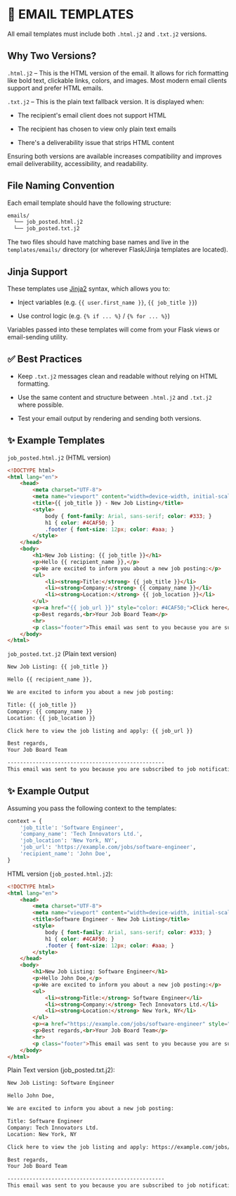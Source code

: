 # 📧 EMAIL TEMPLATES

All email templates must include both `.html.j2` and `.txt.j2` versions.

## Why Two Versions?

`.html.j2` – This is the HTML version of the email. It allows for rich formatting like bold text, clickable links, colors, and images. Most modern email clients support and prefer HTML emails.

`.txt.j2` – This is the plain text fallback version. It is displayed when:

* The recipient's email client does not support HTML

* The recipient has chosen to view only plain text emails

* There's a deliverability issue that strips HTML content

Ensuring both versions are available increases compatibility and improves email deliverability, accessibility, and readability.

## File Naming Convention

Each email template should have the following structure:

```txt
emails/
  └── job_posted.html.j2
  └── job_posted.txt.j2
```

The two files should have matching base names and live in the `templates/emails/` directory (or wherever Flask/Jinja templates are located).

## Jinja Support

These templates use [Jinja2](https://jinja.palletsprojects.com/en/stable/) syntax, which allows you to:

* Inject variables (e.g. `{{ user.first_name }}`, `{{ job_title }}`)

* Use control logic (e.g. `{% if ... %}` / `{% for ... %}`)

Variables passed into these templates will come from your Flask views or email-sending utility.

## ✅ Best Practices

* Keep `.txt.j2` messages clean and readable without relying on HTML formatting.

* Use the same content and structure between `.html.j2` and `.txt.j2` where possible.

* Test your email output by rendering and sending both versions.

## ✨ Example Templates

`job_posted.html.j2` (HTML version)

```html
<!DOCTYPE html>
<html lang="en">
    <head>
        <meta charset="UTF-8">
        <meta name="viewport" content="width=device-width, initial-scale=1.0">
        <title>{{ job_title }} - New Job Listing</title>
        <style>
            body { font-family: Arial, sans-serif; color: #333; }
            h1 { color: #4CAF50; }
            .footer { font-size: 12px; color: #aaa; }
        </style>
    </head>
    <body>
        <h1>New Job Listing: {{ job_title }}</h1>
        <p>Hello {{ recipient_name }},</p>
        <p>We are excited to inform you about a new job posting:</p>
        <ul>
            <li><strong>Title:</strong> {{ job_title }}</li>
            <li><strong>Company:</strong> {{ company_name }}</li>
            <li><strong>Location:</strong> {{ job_location }}</li>
        </ul>
        <p><a href="{{ job_url }}" style="color: #4CAF50;">Click here</a> to view the job listing and apply.</p>
        <p>Best regards,<br>Your Job Board Team</p>
        <hr>
        <p class="footer">This email was sent to you because you are subscribed to job notifications.</p>
    </body>
</html>
```

`job_posted.txt.j2` (Plain text version)

```txt
New Job Listing: {{ job_title }}

Hello {{ recipient_name }},

We are excited to inform you about a new job posting:

Title: {{ job_title }}
Company: {{ company_name }}
Location: {{ job_location }}

Click here to view the job listing and apply: {{ job_url }}

Best regards,
Your Job Board Team

--------------------------------------------------
This email was sent to you because you are subscribed to job notifications.
```

## ✨ Example Output

Assuming you pass the following context to the templates:

```python
context = {
    'job_title': 'Software Engineer',
    'company_name': 'Tech Innovators Ltd.',
    'job_location': 'New York, NY',
    'job_url': 'https://example.com/jobs/software-engineer',
    'recipient_name': 'John Doe',
}
```

HTML version (`job_posted.html.j2`):

```html
<!DOCTYPE html>
<html lang="en">
    <head>
        <meta charset="UTF-8">
        <meta name="viewport" content="width=device-width, initial-scale=1.0">
        <title>Software Engineer - New Job Listing</title>
        <style>
            body { font-family: Arial, sans-serif; color: #333; }
            h1 { color: #4CAF50; }
            .footer { font-size: 12px; color: #aaa; }
        </style>
    </head>
    <body>
        <h1>New Job Listing: Software Engineer</h1>
        <p>Hello John Doe,</p>
        <p>We are excited to inform you about a new job posting:</p>
        <ul>
            <li><strong>Title:</strong> Software Engineer</li>
            <li><strong>Company:</strong> Tech Innovators Ltd.</li>
            <li><strong>Location:</strong> New York, NY</li>
        </ul>
        <p><a href="https://example.com/jobs/software-engineer" style="color: #4CAF50;">Click here</a> to view the job listing and apply.</p>
        <p>Best regards,<br>Your Job Board Team</p>
        <hr>
        <p class="footer">This email was sent to you because you are subscribed to job notifications.</p>
    </body>
</html>
```

Plain Text version (job_posted.txt.j2):

```txt
New Job Listing: Software Engineer

Hello John Doe,

We are excited to inform you about a new job posting:

Title: Software Engineer
Company: Tech Innovators Ltd.
Location: New York, NY

Click here to view the job listing and apply: https://example.com/jobs/software-engineer

Best regards,
Your Job Board Team

--------------------------------------------------
This email was sent to you because you are subscribed to job notifications.
```
